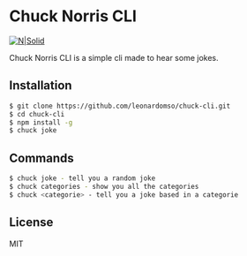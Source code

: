 # Chuck Norris CLI

[![N|Solid](https://conteudo.imguol.com.br/c/bol/fotos/eb/2017/03/09/9-com-a-alta-no-preco-da-gasolina-chuck-norris-esta-considerando-parar-de-beber-1489078398190_956x500.jpg)](https://nodesource.com/products/nsolid)

Chuck Norris CLI is a simple cli made to hear some jokes.

## Installation

```sh
$ git clone https://github.com/leonardomso/chuck-cli.git
$ cd chuck-cli
$ npm install -g
$ chuck joke
```

## Commands

```sh
$ chuck joke - tell you a random joke
$ chuck categories - show you all the categories
$ chuck <categorie> - tell you a joke based in a categorie
```

License
----

MIT
